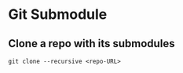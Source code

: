 # Git Submodule

## Clone a repo with its submodules

```shell
git clone --recursive <repo-URL>
```
